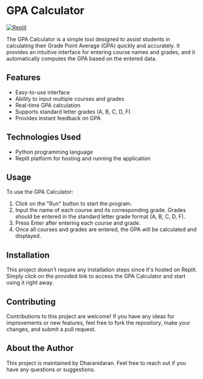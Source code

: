 # GPA Calculator

[![Replit](https://replit.com/badge/github/murthiram2017/GPA-Calculator)](https://replit.com/@murthiram2017/GPA-Calculator)

The GPA Calculator is a simple tool designed to assist students in calculating their Grade Point Average (GPA) quickly and accurately. It provides an intuitive interface for entering course names and grades, and it automatically computes the GPA based on the entered data.

## Features

- Easy-to-use interface
- Ability to input multiple courses and grades
- Real-time GPA calculation
- Supports standard letter grades (A, B, C, D, F)
- Provides instant feedback on GPA

## Technologies Used

- Python programming language
- Replit platform for hosting and running the application

## Usage

To use the GPA Calculator:

1. Click on the "Run" button to start the program.
2. Input the name of each course and its corresponding grade. Grades should be entered in the standard letter grade format (A, B, C, D, F).
3. Press Enter after entering each course and grade.
4. Once all courses and grades are entered, the GPA will be calculated and displayed.

## Installation

This project doesn't require any installation steps since it's hosted on Replit. Simply click on the provided link to access the GPA Calculator and start using it right away.

## Contributing

Contributions to this project are welcome! If you have any ideas for improvements or new features, feel free to fork the repository, make your changes, and submit a pull request.

## About the Author

This project is maintained by Dharanidaran. Feel free to reach out if you have any questions or suggestions.
